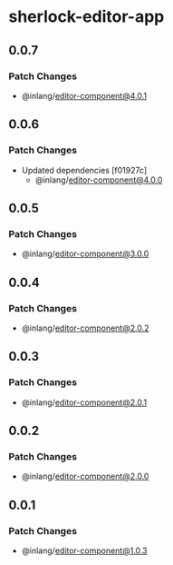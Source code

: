 # sherlock-editor-app

## 0.0.7

### Patch Changes

- @inlang/editor-component@4.0.1

## 0.0.6

### Patch Changes

- Updated dependencies [f01927c]
  - @inlang/editor-component@4.0.0

## 0.0.5

### Patch Changes

- @inlang/editor-component@3.0.0

## 0.0.4

### Patch Changes

- @inlang/editor-component@2.0.2

## 0.0.3

### Patch Changes

- @inlang/editor-component@2.0.1

## 0.0.2

### Patch Changes

- @inlang/editor-component@2.0.0

## 0.0.1

### Patch Changes

- @inlang/editor-component@1.0.3
